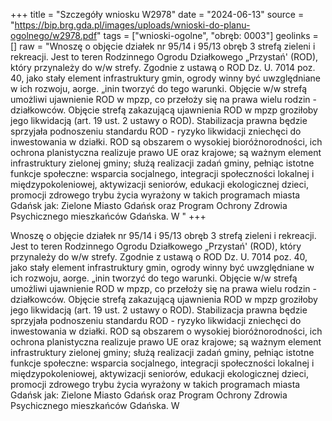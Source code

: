 +++
title = "Szczegóły wniosku W2978"
date = "2024-06-13"
source = "https://bip.brg.gda.pl/images/uploads/wnioski-do-planu-ogolnego/w2978.pdf"
tags = ["wnioski-ogolne", "obręb: 0003"]
geolinks = []
raw = "Wnoszę o objęcie działek nr 95/14 i 95/13 obręb 3 strefą zieleni i rekreacji. Jest to teren Rodzinnego Ogrodu Działkowego „Przystań' (ROD), który przynależy do w/w strefy. Zgodnie z ustawą o ROD Dz. U. 7014 poz. 40, jako stały element infrastruktury gmin, ogrody winny być uwzględniane w ich rozwoju, aorge.  „inin tworzyć do tego warunki. Objęcie w/w strefą umożliwi ujawnienie ROD w mpzp, co przełoży się  na prawa wielu rodzin - działkowców. Objęcie strefą zakazującą ujawnienia ROD w mpzp groziłoby jego  likwidacją (art. 19 ust. 2 ustawy o ROD). Stabilizacja prawna będzie sprzyjała podnoszeniu standardu ROD - ryzyko likwidacji zniechęci do inwestowania w działki. ROD są obszarem o wysokiej bioróżnorodności, ich ochrona planistyczna realizuje prawo UE oraz krajowe; są ważnym element infrastruktury zielonej gminy; służą  realizacji zadań gminy, pełniąc istotne funkcje społeczne: wsparcia socjalnego, integracji społeczności lokalnej i międzypokoleniowej, aktywizacji seniorów, edukacji ekologicznej dzieci, promocji zdrowego trybu życia wyrażony w takich programach miasta Gdańsk jak: Zielone Miasto Gdańsk oraz Program Ochrony Zdrowia   Psychicznego mieszkańców Gdańska. W  "
+++

Wnoszę o objęcie działek nr 95/14 i 95/13 obręb 3 strefą zieleni i rekreacji. Jest to teren
Rodzinnego Ogrodu Działkowego „Przystań' (ROD), który przynależy do w/w strefy. Zgodnie z ustawą o ROD
Dz. U. 7014 poz. 40, jako stały element infrastruktury gmin, ogrody winny być uwzględniane w ich rozwoju,
aorge.  „inin tworzyć do tego warunki. Objęcie w/w strefą umożliwi ujawnienie ROD w mpzp, co przełoży się
 na prawa wielu rodzin - działkowców. Objęcie strefą zakazującą ujawnienia ROD w mpzp groziłoby jego
 likwidacją (art. 19 ust. 2 ustawy o ROD). Stabilizacja prawna będzie sprzyjała podnoszeniu standardu ROD -
ryzyko likwidacji zniechęci do inwestowania w działki. ROD są obszarem o wysokiej bioróżnorodności, ich
ochrona planistyczna realizuje prawo UE oraz krajowe; są ważnym element infrastruktury zielonej gminy; służą
 realizacji zadań gminy, pełniąc istotne funkcje społeczne: wsparcia socjalnego, integracji społeczności lokalnej
i międzypokoleniowej, aktywizacji seniorów, edukacji ekologicznej dzieci, promocji zdrowego trybu życia
wyrażony w takich programach miasta Gdańsk jak: Zielone Miasto Gdańsk oraz Program Ochrony Zdrowia 
 Psychicznego mieszkańców Gdańska. W 



